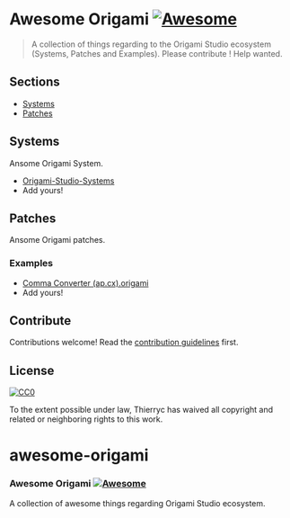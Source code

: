 # Awesome Origami [![Awesome](https://cdn.rawgit.com/sindresorhus/awesome/d7305f38d29fed78fa85652e3a63e154dd8e8829/media/badge.svg)](https://github.com/sindresorhus/awesome)

> A collection of things regarding to the Origami Studio ecosystem (Systems, Patches and Examples).
> Please contribute ! Help wanted.


## Sections

- [Systems](#systems)
- [Patches](#patches)


## Systems

Ansome Origami System.

- [Origami-Studio-Systems](https://github.com/jonathanhammond/Origami-Studio-Systems)
- Add yours!


## Patches

Ansome Origami patches.

### Examples

- [Comma Converter (ap.cx).origami](https://www.dropbox.com/s/h8gc9aov52x1zgo/Comma%20Converter%20%28ap.cx%29.origami?dl=0)
- Add yours!


## Contribute

Contributions welcome! Read the [contribution guidelines](contributing.md) first.


## License

[![CC0](http://mirrors.creativecommons.org/presskit/buttons/88x31/svg/cc-zero.svg)](http://creativecommons.org/publicdomain/zero/1.0)

To the extent possible under law, Thierryc has waived all copyright and
related or neighboring rights to this work.
# awesome-origami

### **Awesome Origami** [![Awesome](https://awesome.re/badge.svg)](https://awesome.re)

A collection of awesome things regarding Origami Studio ecosystem.
